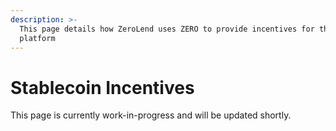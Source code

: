 ```yaml
---
description: >-
  This page details how ZeroLend uses ZERO to provide incentives for the staking
  platform
---
```


# Stablecoin Incentives

This page is currently work-in-progress and will be updated shortly.
